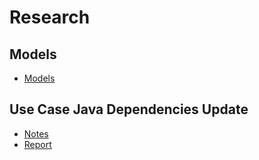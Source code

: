 # Research

## Models

- [Models](models/models-research.md)

## Use Case Java Dependencies Update
- [Notes](use-case-update-java-dependencies/notes.md)
- [Report](use-case-update-java-dependencies/report.md)